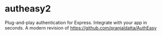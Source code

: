 # autheasy2
Plug-and-play authentication for Express. Integrate with your app in seconds. A modern revision of https://github.com/pranjaldatta/AuthEasy
